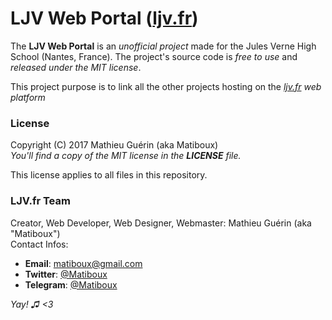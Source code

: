 # LJV Web Portal ([ljv.fr](http://ljv.fr/))

The **LJV Web Portal** is an *unofficial project* made for the Jules Verne High School (Nantes, France). The project's source code is *free to use* and *released under the MIT license*.

This project purpose is to link all the other projects hosting on the *[ljv.fr](http://ljv.fr/) web platform*

### License

Copyright (C) 2017 Mathieu Guérin (aka Matiboux)  
*You'll find a copy of the MIT license in the **LICENSE** file.*

This license applies to all files in this repository.

### LJV.fr Team

Creator, Web Developer, Web Designer, Webmaster: Mathieu Guérin (aka "Matiboux")  
Contact Infos:
 - **Email**: [matiboux@gmail.com](mailto:matiboux@gmail.com)
 - **Twitter**: [@Matiboux](http://twitter.com/Matiboux)
 - **Telegram**: [@Matiboux](https://t.me/Matiboux)

*Yay! ♫ <3*
